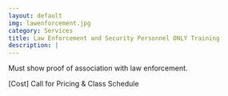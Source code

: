 ```yaml
---
layout: default
img: lawenforcement.jpg
category: Services
title: Law Enforcement and Security Personnel ONLY Training
description: |
---   
```

Must show proof of association with law enforcement.   


[Cost] Call for Pricing & Class Schedule